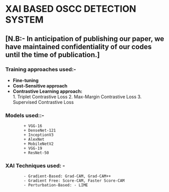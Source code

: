 # **XAI BASED OSCC DETECTION SYSTEM**
## [N.B:- In anticipation of publishing our paper, we have maintained confidentiality of our codes until the time of publication.]

### Training approaches used:- 
* **Fine-tuning**
* **Cost-Sensitive approach**
* **Contrastive Learning approach:**\
            1. Triplet Contrastive Loss
            2. Max-Margin Contrastive Loss
            3. Supervised Contrastive Loss
### Models used::- 

            + VGG-16
            + DenseNet-121
            + InceptionV3
            + AlexNet
            + MobileNetV2
            + VGG-19
            + ResNet-50
### XAI Techniques used: -
            - Gradient-Based: Grad-CAM, Grad-CAM++
            - Gradient Free: Score-CAM, Faster Score-CAM
            - Perturbation-Based: - LIME
